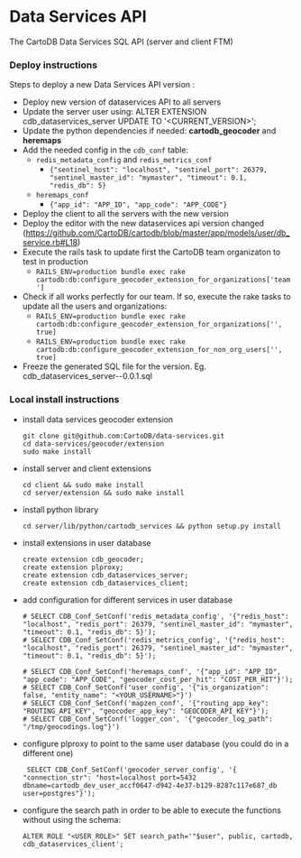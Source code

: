 # Data Services API
The CartoDB Data Services SQL API (server and client FTM)

### Deploy instructions
Steps to deploy a new Data Services API version :

- Deploy new version of dataservices API to all servers
- Update the server user using: ALTER EXTENSION cdb_dataservices_server UPDATE TO '<CURRENT_VERSION>';
- Update the python dependencies if needed: **cartodb_geocoder** and **heremaps**
- Add the needed config in the `cdb_conf` table:
  - `redis_metadata_config` and `redis_metrics_conf`
    - `{"sentinel_host": "localhost", "sentinel_port": 26379, "sentinel_master_id": "mymaster", "timeout": 0.1, "redis_db": 5}`
  - `heremaps_conf`
    - `{"app_id": "APP_ID", "app_code": "APP_CODE"}`
- Deploy the client to all the servers with the new version
- Deploy the editor with the new dataservices api version changed (https://github.com/CartoDB/cartodb/blob/master/app/models/user/db_service.rb#L18)
- Execute the rails task to update first the CartoDB team organizaton to test in production
  - `RAILS_ENV=production bundle exec rake cartodb:db:configure_geocoder_extension_for_organizations['team']`
- Check if all works perfectly for our team. If so, execute the rake tasks to update all the users and organizations:
  - `RAILS_ENV=production bundle exec rake cartodb:db:configure_geocoder_extension_for_organizations['', true]`
  - `RAILS_ENV=production bundle exec rake cartodb:db:configure_geocoder_extension_for_non_org_users['', true]`
- Freeze the generated SQL file for the version. Eg. cdb_dataservices_server--0.0.1.sql

### Local install instructions

- install data services geocoder extension 

    ```
    git clone git@github.com:CartoDB/data-services.git
    cd data-services/geocoder/extension
    sudo make install
    ```

- install server and client extensions
    
    ```
    cd client && sudo make install
    cd server/extension && sudo make install
    ```

- install python library

    ```
    cd server/lib/python/cartodb_services && python setup.py install
    ```

- install extensions in user database

    ```
    create extension cdb_geocoder;
    create extension plproxy;
    create extension cdb_dataservices_server;
    create extension cdb_dataservices_client;
    ```

- add configuration for different services in user database


    ```
    # SELECT CDB_Conf_SetConf('redis_metadata_config', '{"redis_host": "localhost", "redis_port": 26379, "sentinel_master_id": "mymaster", "timeout": 0.1, "redis_db": 5}');
    # SELECT CDB_Conf_SetConf('redis_metrics_config', '{"redis_host": "localhost", "redis_port": 26379, "sentinel_master_id": "mymaster", "timeout": 0.1, "redis_db": 5}');
    
    # SELECT CDB_Conf_SetConf('heremaps_conf', '{"app_id": "APP_ID", "app_code": "APP_CODE", "geocoder_cost_per_hit": "COST_PER_HIT"}');
    # SELECT CDB_Conf_SetConf('user_config', '{"is_organization": false, "entity_name": "<YOUR_USERNAME>"}')
    # SELECT CDB_Conf_SetConf('mapzen_conf', '{"routing_app_key": "ROUTING_API_KEY", "geocoder_app_key": "GEOCODER_API_KEY"}');
    # SELECT CDB_Conf_SetConf('logger_con', '{"geocoder_log_path": "/tmp/geocodings.log"}')
    ```

- configure plproxy to point to the same user database (you could do in a different one)

    ```
     SELECT CDB_Conf_SetConf('geocoder_server_config', '{ "connection_str": "host=localhost port=5432 dbname=cartodb_dev_user_accf0647-d942-4e37-b129-8287c117e687_db user=postgres"}');
    ```

- configure the search path in order to be able to execute the functions without using the schema:

    ```
    ALTER ROLE "<USER_ROLE>" SET search_path='"$user", public, cartodb, cdb_dataservices_client';
    ```
